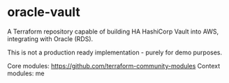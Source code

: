 # oracle-vault
A Terraform repository capable of building HA HashiCorp Vault into AWS, integrating with Oracle (RDS).

This is not a production ready implementation - purely for demo purposes.

Core modules: https://github.com/terraform-community-modules
Context modules: me
